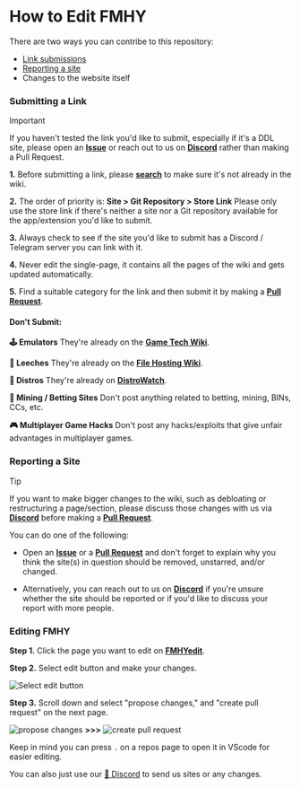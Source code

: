 # How to Edit FMHY

There are two ways you can contribe to this repository:
- [Link submissions](#submitting-a-link)
- [Reporting a site](#reporting-a-site)
- Changes to the website itself

### Submitting a Link

> [!IMPORTANT]
> If you haven't tested the link you'd like to submit, especially if it's a DDL site, please open an **[Issue](https://github.com/fmhy/FMHYedit/issues)** or reach out to us on **[Discord](https://discord.gg/5W9QJKuPkD)** rather than making a Pull Request.

**1.** Before submitting a link, please **[search](https://redd.it/105xraz)** to make sure it's not already in the wiki.

**2.** The order of priority is: **Site > Git Repository > Store Link**
Please only use the store link if there's neither a site nor a Git repository available for the app/extension you'd like to submit.

**3.** Always check to see if the site you'd like to submit has a Discord / Telegram server you can link with it.

**4.** Never edit the single-page, it contains all the pages of the wiki and gets updated automatically.

**5.** Find a suitable category for the link and then submit it by making a **[Pull Request](https://github.com/fmhy/FMHYedit/pulls)**. 

#### Don't Submit:

**🕹️ Emulators**
They're already on the **[Game Tech Wiki](https://emulation.gametechwiki.com/index.php/Main_Page)**.

**🔻 Leeches**
They're already on the **[File Hosting Wiki](https://filehostlist.miraheze.org/wiki/Free_Premium_Leeches)**.

**🐧 Distros**
They're already on **[DistroWatch](https://distrowatch.com/)**.

**🎲 Mining / Betting Sites**
Don't post anything related to betting, mining, BINs, CCs, etc.

**🎮 Multiplayer Game Hacks**
Don't post any hacks/exploits that give unfair advantages in multiplayer games.

### Reporting a Site

> [!TIP]
> If you want to make bigger changes to the wiki, such as debloating or restructuring a page/section, please discuss those changes with us via **[Discord](https://discord.gg/5W9QJKuPkD)** before making a **[Pull Request](https://github.com/fmhy/FMHYedit/pulls)**.

You can do one of the following:

- Open an **[Issue](https://github.com/fmhy/FMHYedit/issues)** or a **[Pull Request](https://github.com/fmhy/FMHYedit/pulls)** and don't forget to explain why you think the site(s) in question should be removed, unstarred, and/or changed.

- Alternatively, you can reach out to us on **[Discord](https://discord.gg/5W9QJKuPkD)** if you're unsure whether the site should be reported or if you'd like to discuss your report with more people.

### Editing FMHY

**Step 1.** Click the page you want to edit on **[FMHYedit](https://github.com/fmhy/FMHYedit)**. 

**Step 2.**  Select edit button and make your changes.

![Select edit button](https://i.imgur.com/lnQfeo3.png)

**Step 3.**  Scroll down and select "propose changes," and "create pull request" on the next page.

![propose changes](https://i.imgur.com/IaSJvnO.png) **>>>** ![create pull request](https://i.imgur.com/z5Za72l.png)

Keep in mind you can press `.` on a repos page to open it in VScode for easier editing.

You can also just use our [💬 Discord](https://redd.it/17f8msf) to send us sites or any changes.

